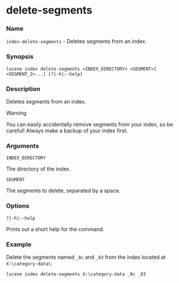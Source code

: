 # delete-segments

### Name

`index-delete-segments` - Deletes segments from an index.

### Synopsis

```console
lucene index delete-segments <INDEX_DIRECTORY> <SEGMENT>[ <SEGMENT_2>...] [?|-h|--help]
```

### Description

Deletes segments from an index.

> [!WARNING]
> You can easily accidentally remove segments from your index, so be careful! Always make a backup of your index first.

### Arguments

`INDEX_DIRECTORY`

The directory of the index.

`SEGMENT`

The segments to delete, separated by a space.

### Options

`?|-h|--help`

Prints out a short help for the command.

### Example

Delete the segments named `_8c` and `_83` from the index located at `X:\category-data\`:

```console
lucene index delete-segments X:\category-data _8c _83
```
